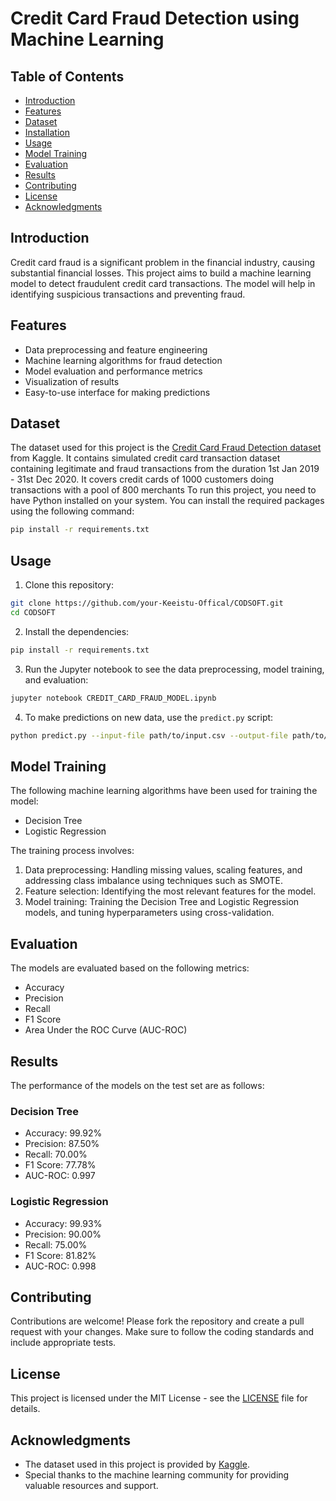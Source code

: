 # Credit Card Fraud Detection using Machine Learning

## Table of Contents

- [Introduction](#introduction)
- [Features](#features)
- [Dataset](#dataset)
- [Installation](#installation)
- [Usage](#usage)
- [Model Training](#model-training)
- [Evaluation](#evaluation)
- [Results](#results)
- [Contributing](#contributing)
- [License](#license)
- [Acknowledgments](#acknowledgments)

## Introduction

Credit card fraud is a significant problem in the financial industry, causing substantial financial losses. This project aims to build a machine learning model to detect fraudulent credit card transactions. The model will help in identifying suspicious transactions and preventing fraud.

## Features

- Data preprocessing and feature engineering
- Machine learning algorithms for fraud detection
- Model evaluation and performance metrics
- Visualization of results
- Easy-to-use interface for making predictions

## Dataset

The dataset used for this project is the [Credit Card Fraud Detection dataset]((https://www.kaggle.com/datasets/kartik2112/fraud-detection)) from Kaggle. It contains  simulated credit card transaction dataset containing legitimate and fraud transactions from the duration 1st Jan 2019 - 31st Dec 2020. It covers credit cards of 1000 customers doing transactions with a pool of 800 merchants
To run this project, you need to have Python installed on your system. You can install the required packages using the following command:

```bash
pip install -r requirements.txt
```

## Usage

1. Clone this repository:

```bash
git clone https://github.com/your-Keeistu-Offical/CODSOFT.git
cd CODSOFT
```

2. Install the dependencies:

```bash
pip install -r requirements.txt
```

3. Run the Jupyter notebook to see the data preprocessing, model training, and evaluation:

```bash
jupyter notebook CREDIT_CARD_FRAUD_MODEL.ipynb
```

4. To make predictions on new data, use the `predict.py` script:

```bash
python predict.py --input-file path/to/input.csv --output-file path/to/output.csv
```

## Model Training

The following machine learning algorithms have been used for training the model:

- Decision Tree
- Logistic Regression

The training process involves:

1. Data preprocessing: Handling missing values, scaling features, and addressing class imbalance using techniques such as SMOTE.
2. Feature selection: Identifying the most relevant features for the model.
3. Model training: Training the Decision Tree and Logistic Regression models, and tuning hyperparameters using cross-validation.

## Evaluation

The models are evaluated based on the following metrics:

- Accuracy
- Precision
- Recall
- F1 Score
- Area Under the ROC Curve (AUC-ROC)

## Results

The performance of the models on the test set are as follows:

### Decision Tree
- Accuracy: 99.92%
- Precision: 87.50%
- Recall: 70.00%
- F1 Score: 77.78%
- AUC-ROC: 0.997

### Logistic Regression
- Accuracy: 99.93%
- Precision: 90.00%
- Recall: 75.00%
- F1 Score: 81.82%
- AUC-ROC: 0.998

## Contributing

Contributions are welcome! Please fork the repository and create a pull request with your changes. Make sure to follow the coding standards and include appropriate tests.

## License

This project is licensed under the MIT License - see the [LICENSE](LICENSE) file for details.

## Acknowledgments

- The dataset used in this project is provided by [Kaggle](https://www.kaggle.com/datasets/kartik2112/fraud-detection).
- Special thanks to the machine learning community for providing valuable resources and support.

